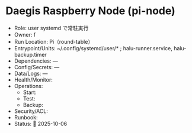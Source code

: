 # Daegis Raspberry Node (pi-node)
- Role: user systemd で常駐実行
- Owner: f
- Run Location: Pi（round-table）
- Entrypoint/Units: ~/.config/systemd/user/* ; halu-runner.service, halu-backup.timer
- Dependencies: —
- Config/Secrets: —
- Data/Logs: —
- Health/Monitor: 
- Operations:
  - Start:
  - Test:
  - Backup:
- Security/ACL:
- Runbook:
- Status: 🚧 2025-10-06
